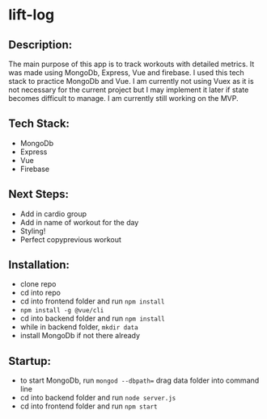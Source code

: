 # lift-log

## Description:

The main purpose of this app is to track workouts with detailed metrics. It was made using MongoDb, Express, Vue and firebase. I used this tech stack to practice MongoDb and Vue. I am currently not using Vuex as it is not necessary for the current project but I may implement it later if state becomes difficult to manage. I am currently still working on the MVP.

## Tech Stack:

- MongoDb
- Express
- Vue
- Firebase

## Next Steps:

- Add in cardio group
- Add in name of workout for the day
- Styling!
- Perfect copyprevious workout

## Installation:

- clone repo
- cd into repo
- cd into frontend folder and run ```npm install```
- ```npm install -g @vue/cli```
- cd into backend folder and run ```npm install```
- while in backend folder, ```mkdir data```
- install MongoDb if not there already

## Startup:
- to start MongoDb, run ```mongod --dbpath=``` drag data folder into command line
- cd into backend folder and run ```node server.js```
- cd into frontend folder and run ```npm start```
